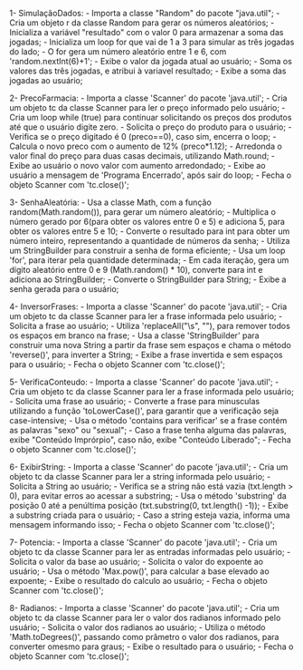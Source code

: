 1- SimulaçãoDados: - Importa a classe "Random" do pacote "java.util"; - Cria um objeto r da classe Random para gerar os números aleatórios; - Inicializa a variável "resultado" com o valor 0 para armazenar a soma das jogadas; - Inicializa um loop for que vai de 1 a 3 para simular as três jogadas do lado; - O for gera um número aleatório entre 1 e 6, com 'random.nextInt(6)+1'; - Exibe o valor da jogada atual ao usuário; - Soma os valores das três jogadas, e atribui à variavel resultado; - Exibe a soma das jogadas ao usuário;

2- PrecoFarmacia: - Importa a classe 'Scanner' do pacote 'java.util'; - Cria um objeto tc da classe Scanner para ler o preço informado pelo usuário; - Cria um loop while (true) para continuar solicitando os preços dos produtos até que o usuário digite zero. - Solicita o preço do produto para o usuário; - Verifica se o preço digitado é 0 (preco==0), caso sim, encerra o loop; - Calcula o novo preco com o aumento de 12% (preco\*1.12); - Arredonda o valor final do preço para duas casas decimais, utilizando Math.round; - Exibe ao usuário o novo valor com aumento arredondado; - Exibe ao usuário a mensagem de 'Programa Encerrado', após sair do loop; - Fecha o objeto Scanner com 'tc.close()';

3- SenhaAleatória: - Usa a classe Math, com a função random(Math.random()), para gerar um número aleatório; - Multiplica o número gerado por 6(para obter os valores entre 0 e 5) e adiciona 5, para obter os valores entre 5 e 10; - Converte o resultado para int para obter um número inteiro, representando a quantidade de números da senha; - Utiliza um StringBuilder para construir a senha de forma eficiente; - Usa um loop 'for', para iterar pela quantidade determinada; - Em cada iteração, gera um dígito aleatório entre 0 e 9 (Math.random() \* 10), converte para int e adiciona ao StringBuilder; - Converte o StringBuilder para String; - Exibe a senha gerada para o usuário;

4- InversorFrases: - Importa a classe 'Scanner' do pacote 'java.util'; - Cria um objeto tc da classe Scanner para ler a frase informada pelo usuário; - Solicita a frase ao usuário; - Utiliza 'replaceAll("\\s", ""), para remover todos os espaços em branco na frase; - Usa a classe 'StringBuilder' para construir uma nova String a partir da frase sem espaços e chama o método 'reverse()', para inverter a String; - Exibe a frase invertida e sem espaços para o usuário; - Fecha o objeto Scanner com 'tc.close()';

5- VerificaConteudo: - Importa a classe 'Scanner' do pacote 'java.util'; - Cria um objeto tc da classe Scanner para ler a frase informada pelo usuário; - Solicita uma frase ao usuário; - Converte a frase para minusculas utilizando a função 'toLowerCase()', para garantir que a verificação seja case-intensive; - Usa o método 'contains para verificar' se a frase contém as palavras "sexo" ou "sexual"; - Caso a frase tenha alguma das palavras, exibe "Conteúdo Imprórpio", caso não, exibe "Conteúdo Liberado"; - Fecha o objeto Scanner com 'tc.close()';

6- ExibirString: - Importa a classe 'Scanner' do pacote 'java.util'; - Cria um objeto tc da classe Scanner para ler a string informada pelo usuário; - Solicita a String ao usuário; - Verifica se a string não está vazia (txt.length > 0), para evitar erros ao acessar a substring; - Usa o método 'substring' da posição 0 até a penúltima posição (txt.substring(0, txt.length() -1)); - Exibe a substring criada para o usuário; - Caso a string esteja vazia, informa uma mensagem informando isso; - Fecha o objeto Scanner com 'tc.close()';

7- Potencia: - Importa a classe 'Scanner' do pacote 'java.util'; - Cria um objeto tc da classe Scanner para ler as entradas informadas pelo usuário; - Solicita o valor da base ao usuário; - Solicita o valor do expoente ao usuário; - Usa o método 'Max.pow()', para calcular a base elevado ao expoente; - Exibe o resultado do calculo ao usuário; - Fecha o objeto Scanner com 'tc.close()';

8- Radianos: - Importa a classe 'Scanner' do pacote 'java.util'; - Cria um objeto tc da classe Scanner para ler o valor dos radianos informado pelo usuário; - Solicita o valor dos radianos ao usuário; - Utiliza o método 'Math.toDegrees()', passando como prâmetro o valor dos radianos, para converter omesmo para graus; - Exibe o resultado para o usuário; - Fecha o objeto Scanner com 'tc.close()';

